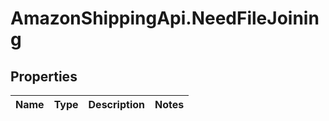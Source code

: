# AmazonShippingApi.NeedFileJoining

## Properties
Name | Type | Description | Notes
------------ | ------------- | ------------- | -------------


